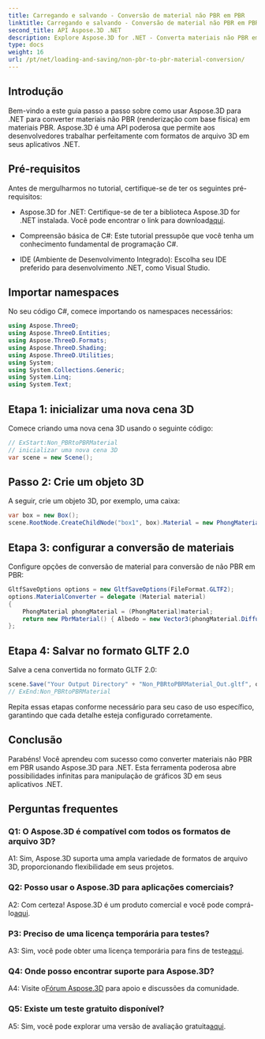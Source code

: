 ```yaml
---
title: Carregando e salvando - Conversão de material não PBR em PBR
linktitle: Carregando e salvando - Conversão de material não PBR em PBR
second_title: API Aspose.3D .NET
description: Explore Aspose.3D for .NET - Converta materiais não PBR em PBR sem esforço. Tutorial abrangente e API poderosa.
type: docs
weight: 16
url: /pt/net/loading-and-saving/non-pbr-to-pbr-material-conversion/
---
```

## Introdução

Bem-vindo a este guia passo a passo sobre como usar Aspose.3D para .NET para converter materiais não PBR (renderização com base física) em materiais PBR. Aspose.3D é uma API poderosa que permite aos desenvolvedores trabalhar perfeitamente com formatos de arquivo 3D em seus aplicativos .NET.

## Pré-requisitos

Antes de mergulharmos no tutorial, certifique-se de ter os seguintes pré-requisitos:

-  Aspose.3D for .NET: Certifique-se de ter a biblioteca Aspose.3D for .NET instalada. Você pode encontrar o link para download[aqui](https://releases.aspose.com/3d/net/).

- Compreensão básica de C#: Este tutorial pressupõe que você tenha um conhecimento fundamental de programação C#.

- IDE (Ambiente de Desenvolvimento Integrado): Escolha seu IDE preferido para desenvolvimento .NET, como Visual Studio.

## Importar namespaces

No seu código C#, comece importando os namespaces necessários:

```csharp
using Aspose.ThreeD;
using Aspose.ThreeD.Entities;
using Aspose.ThreeD.Formats;
using Aspose.ThreeD.Shading;
using Aspose.ThreeD.Utilities;
using System;
using System.Collections.Generic;
using System.Linq;
using System.Text;
```

## Etapa 1: inicializar uma nova cena 3D

Comece criando uma nova cena 3D usando o seguinte código:

```csharp
// ExStart:Non_PBRtoPBRMaterial
// inicializar uma nova cena 3D
var scene = new Scene();
```

## Passo 2: Crie um objeto 3D

A seguir, crie um objeto 3D, por exemplo, uma caixa:

```csharp
var box = new Box();
scene.RootNode.CreateChildNode("box1", box).Material = new PhongMaterial() { DiffuseColor = new Vector3(1, 0, 1) };
```

## Etapa 3: configurar a conversão de materiais

Configure opções de conversão de material para conversão de não PBR em PBR:

```csharp
GltfSaveOptions options = new GltfSaveOptions(FileFormat.GLTF2);
options.MaterialConverter = delegate (Material material)
{
    PhongMaterial phongMaterial = (PhongMaterial)material;
    return new PbrMaterial() { Albedo = new Vector3(phongMaterial.DiffuseColor.x, phongMaterial.DiffuseColor.y, phongMaterial.DiffuseColor.z) };
};
```

## Etapa 4: Salvar no formato GLTF 2.0

Salve a cena convertida no formato GLTF 2.0:

```csharp
scene.Save("Your Output Directory" + "Non_PBRtoPBRMaterial_Out.gltf", options);
// ExEnd:Non_PBRtoPBRMaterial
```

Repita essas etapas conforme necessário para seu caso de uso específico, garantindo que cada detalhe esteja configurado corretamente.

## Conclusão

Parabéns! Você aprendeu com sucesso como converter materiais não PBR em PBR usando Aspose.3D para .NET. Esta ferramenta poderosa abre possibilidades infinitas para manipulação de gráficos 3D em seus aplicativos .NET.

## Perguntas frequentes

### Q1: O Aspose.3D é compatível com todos os formatos de arquivo 3D?

A1: Sim, Aspose.3D suporta uma ampla variedade de formatos de arquivo 3D, proporcionando flexibilidade em seus projetos.

### Q2: Posso usar o Aspose.3D para aplicações comerciais?

 A2: Com certeza! Aspose.3D é um produto comercial e você pode comprá-lo[aqui](https://purchase.aspose.com/buy).

### P3: Preciso de uma licença temporária para testes?

A3: Sim, você pode obter uma licença temporária para fins de teste[aqui](https://purchase.aspose.com/temporary-license/).

### Q4: Onde posso encontrar suporte para Aspose.3D?

 A4: Visite o[Fórum Aspose.3D](https://forum.aspose.com/c/3d/18) para apoio e discussões da comunidade.

### Q5: Existe um teste gratuito disponível?

 A5: Sim, você pode explorar uma versão de avaliação gratuita[aqui](https://releases.aspose.com/).